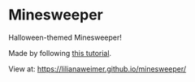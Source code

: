 # Minesweeper

Halloween-themed Minesweeper! 

Made by following [this tutorial](https://www.youtube.com/watch?v=rxdGAKRndz8).


View at: https://lilianaweimer.github.io/minesweeper/
